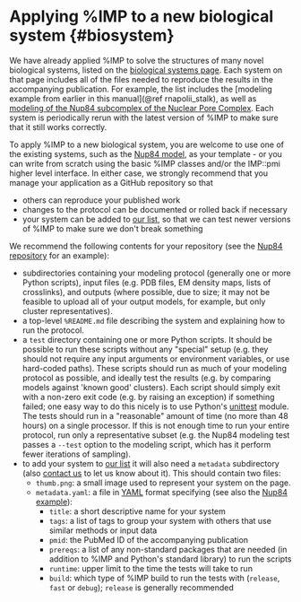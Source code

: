 Applying %IMP to a new biological system {#biosystem}
========================================

We have already applied %IMP to solve the structures of many novel biological
systems, listed on the [biological systems page](https://integrativemodeling.org/systems/).
Each system on that page includes all of the files needed to reproduce the
results in the accompanying publication. For example, the list includes the
[modeling example from earlier in this manual](@ref rnapolii_stalk), as well
as [modeling of the Nup84 subcomplex of the Nuclear Pore Complex](https://salilab.org/nup84). Each system is periodically rerun with the latest version of %IMP
to make sure that it still works correctly.

To apply %IMP to a new biological system, you are welcome to use one of the
existing systems, such as the [Nup84 model](https://salilab.org/nup84),
as your template - or you can write from scratch using the basic %IMP classes
and/or the IMP::pmi higher level interface. In either case, we strongly
recommend that you manage your application as a GitHub repository so that
 - others can reproduce your published work
 - changes to the protocol can be documented or rolled back if necessary
 - your system can be added to [our list](https://integrativemodeling.org/systems/), so that we can test newer versions of %IMP to make sure we don't break something

We recommend the following contents for your repository (see the
[Nup84 repository](https://github.com/integrativemodeling/nup84)
for an example):

 - subdirectories containing your modeling protocol (generally one or more
   Python scripts), input files (e.g. PDB files, EM density maps, lists of
   crosslinks), and outputs (where possible, due to size; it may not be feasible
   to upload all of your output models, for example, but only cluster
   representatives).
 - a top-level `%README.md` file describing the system and explaining how to
   run the protocol.
 - a `test` directory containing one or more Python scripts. It should be
   possible to run these scripts without any "special" setup (e.g. they should
   not require any input arguments or environment variables, or use
   hard-coded paths). These scripts should run as much of your modeling
   protocol as possible, and ideally test the results (e.g. by comparing models
   against 'known good' clusters). Each script should simply exit with a
   non-zero exit code (e.g. by raising an exception) if something failed; one
   easy way to do this nicely is to use Python's
   [unittest](https://docs.python.org/2/library/unittest.html) module. The
   tests should run in a "reasonable" amount of time (no more than 48 hours)
   on a single processor. If this is not enough time to run your entire
   protocol, run only a representative subset
   (e.g. the Nup84 modeling test passes a `--test` option to the modeling
   script, which has it perform fewer iterations of sampling).
 - to add your system to [our list](https://integrativemodeling.org/systems/)
   it will also need a `metadata` subdirectory (also
   [contact us](https://integrativemodeling.org/contact.html) to let us know
   about it).
   This should contain two files:
   - `thumb.png`: a small image used to represent your system on the page.
   - `metadata.yaml`: a file in [YAML](http://yaml.org/) format specifying
     (see also the [Nup84 example](https://github.com/integrativemodeling/nup84/blob/master/metadata/metadata.yaml)):
     - `title`: a short descriptive name for your system
     - `tags`: a list of tags to group your system with others that use
       similar methods or input data
     - `pmid`: the PubMed ID of the accompanying publication
     - `prereqs`: a list of any non-standard packages that are needed
       (in addition to %IMP and Python's standard library) to run the scripts
     - `runtime`: upper limit to the time the tests will take to run
     - `build`: which type of %IMP build to run the tests with
       (`release`, `fast` or `debug`); `release` is generally recommended

